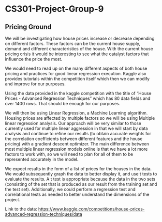 # CS301-Project-Group-9 
## Pricing Ground

<p>
We will be investigating how house prices increase or decrease depending on different factors. These factors can be the current house supply, demand and different characteristics of the house. With the current house pricing crisis it would be interesting to see what the catalyst factors that influence the price the most.  

We would need to read up on the many different aspects of both house pricing and practices for good linear regression execution. Kaggle also provides tutorials within the competition itself which then we can modify and improve for our purposes.

Using the data provided in the kaggle competition with the title of  “House Prices - Advanced Regression Techniques” which has 80 data fields and over 1400 rows. That should be enough for our purposes.

We will then be using Linear Regression, a Machine Learning algorithm. Housing prices are affected by multiple factors so we will be using Multiple linear regression analysis. Our approach will be very similar to those currently used for multiple linear aggression in that we will start by data analysis and continue to refine our results (to obtain accurate weights for the correlation coefficients between different features and the house pricing) with a gradient descent optimizer. The main difference between most multiple linear regression models online is that we have a lot more factors to work with, so we will need to plan for all of them to be represented accurately in the model.

We expect results in the form of a list of prices for the houses in the data. We would subsequently graph the data to better display it, and use t tests to evaluate the results. A t test is appropriate because the data in the two sets (consisting of the set that is produced as our result from the training set and the test set). Additionally, we could perform a regression test and correlational tests as needed to better understand the dimensions of the project.
</p>
  
Link to the data:
https://www.kaggle.com/competitions/house-prices-advanced-regression-techniques/data
